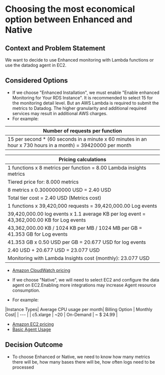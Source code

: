 # Choosing the most economical option between Enhanced and Native

## Context and Problem Statement

We want to decide to use Enhanced monitoring with Lambda functions or use the datadog agent in EC2.

## Considered Options

* If we choose "Enhanced Installation", we must enable "Enable enhanced Monitoring for Your RDS Instance". It is recommended to select 15 for the monitoring detail level. But an AWS Lambda is required to submit the metrics to Datadog. The higher granularity and additional required services may result in additional AWS charges.
* For example:

|Number of requests per function|
| --- |
|15 per second * (60 seconds in a minute x 60 minutes in an hour x 730 hours in a month) = 39420000 per month|

|Pricing calculations|
| --- |
|1 functions x 8 metrics per function = 8.00 Lambda insights metrics|
|Tiered price for: 8.000 metrics|
|8 metrics x 0.3000000000 USD = 2.40 USD|
|Total tier cost = 2.40 USD (Metrics cost)|
|1 functions x 39,420,000 requests = 39,420,000.00 Log events|
|39,420,000.00 log events x 1.1 average KB per log event = 43,362,000.00 KB for Log events|
|43,362,000.00 KB / 1024 KB per MB / 1024 MB per GB = 41.353 GB for Log events|
|41.353 GB x 0.50 USD per GB = 20.677 USD for log events|
|2.40 USD + 20.677 USD = 23.077 USD|
| Monitoring with Lambda Insights cost (monthly): 23.077 USD|

* [Amazon CloudWatch pricing](https://aws.amazon.com/cloudwatch/pricing/)

* If we choose "Native", we will need to select EC2 and configure the data agent on EC2.Enabling more integrations may increase Agent resource consumption.
* For example:

|Instance Types| Average CPU usage per month| Billing Option | Monthly Cost|
| --- |
| c5.xlarge | ~20 | On-Demand | ~ $ 24.99 |

* [Amazon EC2 pricing](https://aws.amazon.com/ec2/pricing/)
* [Basic Agent Usage](https://docs.datadoghq.com/agent/basic_agent_usage/?tab=httpcompressionlevel6)

## Decision Outcome

* To choose Enhanced or Native, we need to know how many metrics there will be, how many bases there will be, how often logs need to be processed


